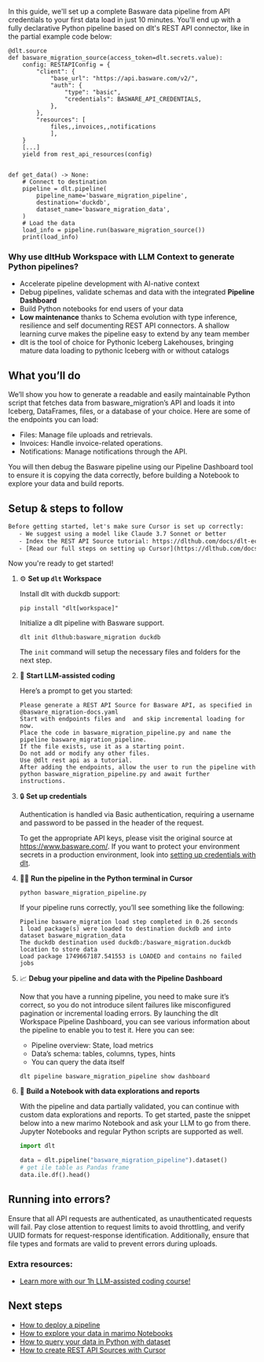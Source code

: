 In this guide, we'll set up a complete Basware data pipeline from API credentials to your first data load in just 10 minutes. You'll end up with a fully declarative Python pipeline based on dlt's REST API connector, like in the partial example code below:

```python-outcome
@dlt.source
def basware_migration_source(access_token=dlt.secrets.value):
    config: RESTAPIConfig = {
        "client": {
            "base_url": "https://api.basware.com/v2/",
            "auth": {
                "type": "basic",
                "credentials": BASWARE_API_CREDENTIALS,
            },
        },
        "resources": [
            files,,invoices,,notifications
            ],
    }
    [...]
    yield from rest_api_resources(config)


def get_data() -> None:
    # Connect to destination
    pipeline = dlt.pipeline(
        pipeline_name='basware_migration_pipeline',
        destination='duckdb',
        dataset_name='basware_migration_data', 
    )
    # Load the data
    load_info = pipeline.run(basware_migration_source())
    print(load_info) 
```

### Why use dltHub Workspace with LLM Context to generate Python pipelines?

- Accelerate pipeline development with AI-native context
- Debug pipelines, validate schemas and data with the integrated **Pipeline Dashboard**
- Build Python notebooks for end users of your data
- **Low maintenance** thanks to Schema evolution with type inference, resilience and self documenting REST API connectors. A shallow learning curve makes the pipeline easy to extend by any team member
- dlt is the tool of choice for Pythonic Iceberg Lakehouses, bringing mature data loading to pythonic Iceberg with or without catalogs

## What you’ll do

We’ll show you how to generate a readable and easily maintainable Python script that fetches data from basware_migration’s API and loads it into Iceberg, DataFrames, files, or a database of your choice. Here are some of the endpoints you can load:

- Files: Manage file uploads and retrievals.
- Invoices: Handle invoice-related operations.
- Notifications: Manage notifications through the API.

You will then debug the Basware pipeline using our Pipeline Dashboard tool to ensure it is copying the data correctly, before building a Notebook to explore your data and build reports.

## Setup & steps to follow

```default
Before getting started, let's make sure Cursor is set up correctly:
   - We suggest using a model like Claude 3.7 Sonnet or better
   - Index the REST API Source tutorial: https://dlthub.com/docs/dlt-ecosystem/verified-sources/rest_api/ and add it to context as **@dlt rest api**
   - [Read our full steps on setting up Cursor](https://dlthub.com/docs/dlt-ecosystem/llm-tooling/cursor-restapi#23-configuring-cursor-with-documentation)
```

Now you're ready to get started!

1. ⚙️ **Set up `dlt` Workspace**
    
    Install dlt with duckdb support:
    ```shell
    pip install "dlt[workspace]"
    ```

    Initialize a dlt pipeline with Basware support.
    ```shell
    dlt init dlthub:basware_migration duckdb
    ```

    The `init` command will setup the necessary files and folders for the next step.
    
2. 🤠 **Start LLM-assisted coding**
    
    Here’s a prompt to get you started:
    
    ```prompt
    Please generate a REST API Source for Basware API, as specified in @basware_migration-docs.yaml 
    Start with endpoints files and  and skip incremental loading for now. 
    Place the code in basware_migration_pipeline.py and name the pipeline basware_migration_pipeline. 
    If the file exists, use it as a starting point. 
    Do not add or modify any other files. 
    Use @dlt rest api as a tutorial. 
    After adding the endpoints, allow the user to run the pipeline with python basware_migration_pipeline.py and await further instructions.
    ```

    
3. 🔒 **Set up credentials** 
    
    Authentication is handled via Basic authentication, requiring a username and password to be passed in the header of the request.
    
    To get the appropriate API keys, please visit the original source at https://www.basware.com/.
    If you want to protect your environment secrets in a production environment, look into [setting up credentials with dlt](https://dlthub.com/docs/walkthroughs/add_credentials).
    
4. 🏃‍♀️ **Run the pipeline in the Python terminal in Cursor**
    
    ```shell
    python basware_migration_pipeline.py
    ```
    
    If your pipeline runs correctly, you’ll see something like the following:
    
    ```shell
    Pipeline basware_migration load step completed in 0.26 seconds
    1 load package(s) were loaded to destination duckdb and into dataset basware_migration_data
    The duckdb destination used duckdb:/basware_migration.duckdb location to store data
    Load package 1749667187.541553 is LOADED and contains no failed jobs
    ```
    
5. 📈 **Debug your pipeline and data with the Pipeline Dashboard**

    Now that you have a running pipeline, you need to make sure it’s correct, so you do not introduce silent failures like misconfigured pagination or incremental loading errors. By launching the dlt Workspace Pipeline Dashboard, you can see various information about the pipeline to enable you to test it. Here you can see:
    - Pipeline overview: State, load metrics
    - Data’s schema: tables, columns, types, hints
    - You can query the data itself
    
    ```shell
    dlt pipeline basware_migration_pipeline show dashboard
    ```
    
6. 🐍 **Build a Notebook with data explorations and reports**

    With the pipeline and data partially validated, you can continue with custom data explorations and reports. To get started, paste the snippet below into a new marimo Notebook and ask your LLM to go from there. Jupyter Notebooks and regular Python scripts are supported as well.

    
    ```python
    import dlt

   data = dlt.pipeline("basware_migration_pipeline").dataset()
   # get ile table as Pandas frame
   data.ile.df().head()
    ```

## Running into errors?

Ensure that all API requests are authenticated, as unauthenticated requests will fail. Pay close attention to request limits to avoid throttling, and verify UUID formats for request-response identification. Additionally, ensure that file types and formats are valid to prevent errors during uploads.

### Extra resources:

- [Learn more with our 1h LLM-assisted coding course!](https://www.youtube.com/watch?v=GGid70rnJuM)

## Next steps

- [How to deploy a pipeline](https://dlthub.com/docs/walkthroughs/deploy-a-pipeline)
- [How to explore your data in marimo Notebooks](https://dlthub.com/docs/general-usage/dataset-access/marimo)
- [How to query your data in Python with dataset](https://dlthub.com/docs/general-usage/dataset-access/dataset)
- [How to create REST API Sources with Cursor](https://dlthub.com/docs/dlt-ecosystem/llm-tooling/cursor-restapi)
